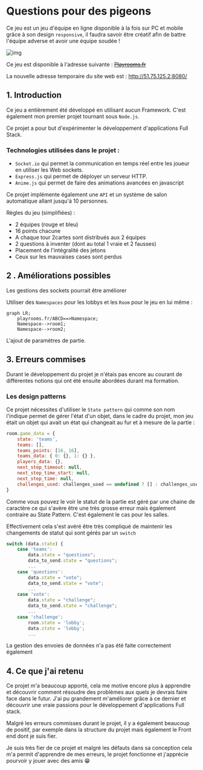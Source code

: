 # Questions pour des pigeons

Ce jeu est un jeu d'équipe en ligne disponible à la fois sur PC et mobile grâce à son design ``responsive``, il faudra savoir être créatif afin de battre l'équipe adverse et avoir une équipe soudée !

![img](https://cdn.discordapp.com/attachments/929500253734969378/1033445254008946739/unknown.png)

Ce jeu est disponible à l'adresse suivante : ~~[Playrooms.fr](http://playrooms.fr)~~

La nouvelle adresse temporaire du site web est : http://51.75.125.2:8080/

## 1. Introduction

Ce jeu a entièrement été développé en utilisant aucun Framework. C'est également mon premier projet tournant sous ``Node.js``.

Ce projet a pour but d'expérimenter le développement d'applications Full Stack.

### Technologies utilisées dans le projet :

* ``Socket.io`` qui permet la communication en temps réel entre les joueur en utiliser les Web sockets.
* ``Express.js`` qui permet de déployer un serveur HTTP.
* ``Anime.js`` qui permet de faire des animations avancées en javascript 

Ce projet implémente également une ``API`` et un système de salon automatique allant jusqu'à 10 personnes.

Règles du jeu (simplifiées) :

* 2 équipes (rouge et bleu)
* 16 points chacune
* A chaque tour 2cartes sont distribués aux 2 équipes
* 2 questions à inventer (dont au total 1 vraie et 2 fausses)
* Placement de l'intégralité des jetons
* Ceux sur les mauvaises cases sont perdus

## 2 . Améliorations possibles

Les gestions des sockets pourrait être améliorer

Utiliser des `Namespaces`  pour les lobbys et les `Room` pour le jeu en lui même :

```mermaid
graph LR;
	playrooms.fr/ABCD==>Namespace;
	Namespace-->room1;
	Namespace-->room2;
```

L'ajout de paramètres de partie.

## 3. Erreurs commises

Durant le développement du projet je n'étais pas encore au courant de différentes notions qui ont été ensuite abordées durant ma formation.

### Les design patterns

Ce projet nécessites d'utiliser le ``State pattern`` qui comme son nom l'indique permet de gérer l'état d'un objet, dans le cadre du projet, mon jeu était un objet qui avait un état qui changeait au fur et à mesure de la partie :

```javascript
room.game_data = {
    state: 'teams',
    teams: [],
    teams_points: [16, 16],
    teams_data: { 0: {}, 1: {} },
    players_data: {},
    next_step_timeout: null,
    next_step_time_start: null,
    next_step_time: null,
    challenges_used: challenges_used == undefined ? [] : challenges_used
}
```

Comme vous pouvez le voir le statut de la partie est géré par une chaine de caractère ce qui s'avère être une très grosse erreur mais également contraire au State Pattern. C'est également le cas pour les salles.

Effectivement cela s'est avéré être très compliqué de maintenir les changements de statut qui sont gérés par un ``switch``

```javascript
switch (data.state) {
    case 'teams':
        data.state = "questions";
        data_to_send.state = "questions";
        ...
    case 'questions':
        data.state = "vote";
        data_to_send.state = "vote";
        ...
    case 'vote':
        data.state = "challenge";
        data_to_send.state = "challenge";
        ...
    case 'challenge':
        room.state = 'lobby';
        data.state = 'lobby';
        ...
```

La gestion des envoies de données n'a pas été faite correctement également



## 4. Ce que j'ai retenu

Ce projet m'a beaucoup apporté, cela me motive encore plus à apprendre et découvrir comment résoudre des problèmes aux quels je devrais faire face dans le futur. J'ai pu grandement m'améliorer grâce à ce dernier et découvrir une vraie passions pour le développement d'applications Full stack.

Malgré les erreurs commisses durant le projet, il y a également beaucoup de positif, par exemple dans la structure du projet mais également le Front end dont je suis fier.

Je suis très fier de ce projet et malgré les défauts dans sa conception cela m'a permit d'apprendre de mes erreurs, le projet fonctionne et j'apprécie pourvoir y jouer avec des amis 😁
